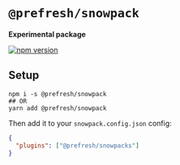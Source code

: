 # `@prefresh/snowpack`

**Experimental package**

[![npm version](https://badgen.net/npm/v/@prefresh/snowpack)](https://www.npmjs.com/package/@prefresh/snowpack)

## Setup

```
npm i -s @prefresh/snowpack
## OR
yarn add @prefresh/snowpack
```

Then add it to your `snowpack.config.json` config:

```json
{
  "plugins": ["@prefresh/snowpacks"]
}
```

